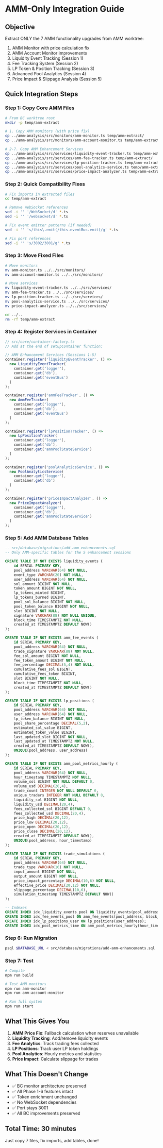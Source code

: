# AMM-Only Integration Guide

## Objective
Extract ONLY the 7 AMM functionality upgrades from AMM worktree:
1. AMM Monitor with price calculation fix
2. AMM Account Monitor improvements  
3. Liquidity Event Tracking (Session 1)
4. Fee Tracking System (Session 2)
5. LP Token & Position Tracking (Session 3)
6. Advanced Pool Analytics (Session 4)
7. Price Impact & Slippage Analysis (Session 5)

## Quick Integration Steps

### Step 1: Copy Core AMM Files
```bash
# From BC worktree root
mkdir -p temp/amm-extract

# 1. Copy AMM monitors (with price fix)
cp ../amm-analysis/src/monitors/amm-monitor.ts temp/amm-extract/
cp ../amm-analysis/src/monitors/amm-account-monitor.ts temp/amm-extract/

# 2-7. Copy AMM Enhancement Services
cp ../amm-analysis/src/services/liquidity-event-tracker.ts temp/amm-extract/
cp ../amm-analysis/src/services/amm-fee-tracker.ts temp/amm-extract/
cp ../amm-analysis/src/services/lp-position-tracker.ts temp/amm-extract/
cp ../amm-analysis/src/services/pool-analytics-service.ts temp/amm-extract/
cp ../amm-analysis/src/services/price-impact-analyzer.ts temp/amm-extract/
```

### Step 2: Quick Compatibility Fixes
```bash
# Fix imports in extracted files
cd temp/amm-extract

# Remove WebSocket references
sed -i '' '/WebSocket/d' *.ts
sed -i '' '/websocket/d' *.ts

# Fix event emitter patterns (if needed)
sed -i '' 's/this\.emit(/this.eventBus.emit(/g' *.ts

# Fix port references
sed -i '' 's/3002/3001/g' *.ts
```

### Step 3: Move Fixed Files
```bash
# Move monitors
mv amm-monitor.ts ../../src/monitors/
mv amm-account-monitor.ts ../../src/monitors/

# Move services
mv liquidity-event-tracker.ts ../../src/services/
mv amm-fee-tracker.ts ../../src/services/
mv lp-position-tracker.ts ../../src/services/
mv pool-analytics-service.ts ../../src/services/
mv price-impact-analyzer.ts ../../src/services/

cd ../..
rm -rf temp/amm-extract
```

### Step 4: Register Services in Container
```typescript
// src/core/container-factory.ts
// Add at the end of setupContainer function:

// AMM Enhancement Services (Sessions 1-5)
container.register('liquidityEventTracker', () => 
  new LiquidityEventTracker(
    container.get('logger'),
    container.get('db'),
    container.get('eventBus')
  )
);

container.register('ammFeeTracker', () =>
  new AmmFeeTracker(
    container.get('logger'),
    container.get('db'),
    container.get('eventBus')
  )
);

container.register('lpPositionTracker', () =>
  new LpPositionTracker(
    container.get('logger'),
    container.get('db'),
    container.get('ammPoolStateService')
  )
);

container.register('poolAnalyticsService', () =>
  new PoolAnalyticsService(
    container.get('logger'),
    container.get('db')
  )
);

container.register('priceImpactAnalyzer', () =>
  new PriceImpactAnalyzer(
    container.get('logger'),
    container.get('db'),
    container.get('ammPoolStateService')
  )
);
```

### Step 5: Add AMM Database Tables
```sql
-- src/database/migrations/add-amm-enhancements.sql
-- Only AMM-specific tables for the 5 enhancement sessions

CREATE TABLE IF NOT EXISTS liquidity_events (
    id SERIAL PRIMARY KEY,
    pool_address VARCHAR(64) NOT NULL,
    event_type VARCHAR(20) NOT NULL,
    user_address VARCHAR(64) NOT NULL,
    sol_amount BIGINT NOT NULL,
    token_amount BIGINT NOT NULL,
    lp_tokens_minted BIGINT,
    lp_tokens_burned BIGINT,
    pool_sol_balance BIGINT NOT NULL,
    pool_token_balance BIGINT NOT NULL,
    slot BIGINT NOT NULL,
    signature VARCHAR(88) NOT NULL UNIQUE,
    block_time TIMESTAMPTZ NOT NULL,
    created_at TIMESTAMPTZ DEFAULT NOW()
);

CREATE TABLE IF NOT EXISTS amm_fee_events (
    id SERIAL PRIMARY KEY,
    pool_address VARCHAR(64) NOT NULL,
    trade_signature VARCHAR(88) NOT NULL,
    fee_sol_amount BIGINT NOT NULL,
    fee_token_amount BIGINT NOT NULL,
    fee_percentage DECIMAL(5,4) NOT NULL,
    cumulative_fees_sol BIGINT,
    cumulative_fees_token BIGINT,
    slot BIGINT NOT NULL,
    block_time TIMESTAMPTZ NOT NULL,
    created_at TIMESTAMPTZ DEFAULT NOW()
);

CREATE TABLE IF NOT EXISTS lp_positions (
    id SERIAL PRIMARY KEY,
    pool_address VARCHAR(64) NOT NULL,
    user_address VARCHAR(64) NOT NULL,
    lp_token_balance BIGINT NOT NULL,
    pool_share_percentage DECIMAL(5,2),
    estimated_sol_value BIGINT,
    estimated_token_value BIGINT,
    last_updated_slot BIGINT NOT NULL,
    last_updated_at TIMESTAMPTZ NOT NULL,
    created_at TIMESTAMPTZ DEFAULT NOW(),
    UNIQUE(pool_address, user_address)
);

CREATE TABLE IF NOT EXISTS amm_pool_metrics_hourly (
    id SERIAL PRIMARY KEY,
    pool_address VARCHAR(64) NOT NULL,
    hour_timestamp TIMESTAMPTZ NOT NULL,
    volume_sol BIGINT NOT NULL DEFAULT 0,
    volume_usd DECIMAL(20,4),
    trade_count INTEGER NOT NULL DEFAULT 0,
    unique_traders INTEGER NOT NULL DEFAULT 0,
    liquidity_sol BIGINT NOT NULL,
    liquidity_usd DECIMAL(20,4),
    fees_collected_sol BIGINT DEFAULT 0,
    fees_collected_usd DECIMAL(20,4),
    price_high DECIMAL(20,12),
    price_low DECIMAL(20,12),
    price_open DECIMAL(20,12),
    price_close DECIMAL(20,12),
    created_at TIMESTAMPTZ DEFAULT NOW(),
    UNIQUE(pool_address, hour_timestamp)
);

CREATE TABLE IF NOT EXISTS trade_simulations (
    id SERIAL PRIMARY KEY,
    pool_address VARCHAR(64) NOT NULL,
    trade_type VARCHAR(10) NOT NULL,
    input_amount BIGINT NOT NULL,
    output_amount BIGINT NOT NULL,
    price_impact_percentage DECIMAL(10,6) NOT NULL,
    effective_price DECIMAL(20,12) NOT NULL,
    slippage_percentage DECIMAL(10,6),
    simulation_timestamp TIMESTAMPTZ DEFAULT NOW()
);

-- Indexes
CREATE INDEX idx_liquidity_events_pool ON liquidity_events(pool_address, block_time DESC);
CREATE INDEX idx_fee_events_pool ON amm_fee_events(pool_address, block_time DESC);
CREATE INDEX idx_lp_positions_user ON lp_positions(user_address);
CREATE INDEX idx_pool_metrics_time ON amm_pool_metrics_hourly(hour_timestamp DESC);
```

### Step 6: Run Migration
```bash
psql $DATABASE_URL < src/database/migrations/add-amm-enhancements.sql
```

### Step 7: Test
```bash
# Compile
npm run build

# Test AMM monitors
npm run amm-monitor
npm run amm-account-monitor

# Run full system
npm run start
```

## What This Gives You

1. **AMM Price Fix**: Fallback calculation when reserves unavailable
2. **Liquidity Tracking**: Add/remove liquidity events
3. **Fee Analytics**: Track trading fees collected
4. **LP Positions**: Track user LP token holdings
5. **Pool Analytics**: Hourly metrics and statistics
6. **Price Impact**: Calculate slippage for trades

## What This Doesn't Change

- ✅ BC monitor architecture preserved
- ✅ All Phase 1-6 features intact
- ✅ Token enrichment unchanged
- ✅ No WebSocket dependencies
- ✅ Port stays 3001
- ✅ All BC improvements preserved

## Total Time: 30 minutes

Just copy 7 files, fix imports, add tables, done!
